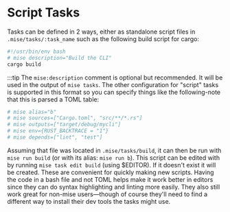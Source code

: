 # Script Tasks

Tasks can be defined in 2 ways, either as standalone script files in `.mise/tasks/:task_name` such as the following build script
for cargo:

```bash
#!/usr/bin/env bash
# mise description="Build the CLI"
cargo build
```

:::tip
The `mise:description` comment is optional but recommended. It will be used in the output of `mise tasks`.
The other configuration for "script" tasks is supported in this format so you can specify things like the
following-note that this is parsed a TOML table:

```bash
# mise alias="b"
# mise sources=["Cargo.toml", "src/**/*.rs"]
# mise outputs=["target/debug/mycli"]
# mise env={RUST_BACKTRACE = "1"}
# mise depends=["lint", "test"]
```

Assuming that file was located in `.mise/tasks/build`, it can then be run with `mise run build` (or with its alias: `mise run b`).
This script can be edited with by running `mise task edit build` (using $EDITOR). If it doesn't exist it will be created.
These are convenient for quickly making new scripts. Having the code in a bash file and not TOML helps make it work
better in editors since they can do syntax highlighting and linting more easily. They also still work great for non-mise users—though
of course they'll need to find a different way to install their dev tools the tasks might use.
